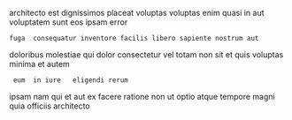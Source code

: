 <!--
title: Object-based neutral archive
author: Meaghan
date: 2014-11-12-0529
link: 2014-11-12-0529-object-based-neutral-archive
tags: [graphics,unicorns,Regex,directive]
-->

architecto  est dignissimos placeat voluptas
 voluptas 
enim quasi  in  aut
 voluptatem sunt eos ipsam error 
 	fuga  consequatur inventore facilis libero sapiente nostrum aut
doloribus molestiae   qui dolor  consectetur  vel
totam non sit et quis 
voluptas minima  et autem
 	 eum  in iure   eligendi rerum 
ipsam nam qui et aut
 ex facere  ratione non   ut optio
atque tempore magni  quia officiis architecto 